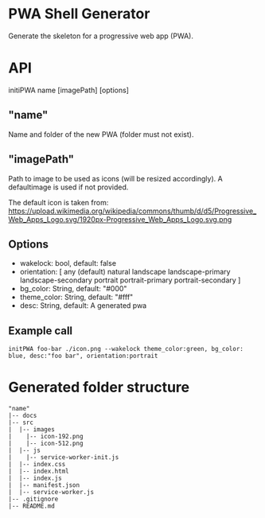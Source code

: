 # PWA Shell Generator

Generate the skeleton for a progressive web app (PWA).

# API

initiPWA name [imagePath] [options]

## "name"
Name and folder of the new PWA (folder must not exist).

## "imagePath"
Path to image to be used as icons (will be resized accordingly).
A defaultimage is used if not provided.

The default icon is taken from:
https://upload.wikimedia.org/wikipedia/commons/thumb/d/d5/Progressive_Web_Apps_Logo.svg/1920px-Progressive_Web_Apps_Logo.svg.png

## Options
- wakelock: bool, default: false
- orientation: [
    any (default)
    natural
    landscape
    landscape-primary
    landscape-secondary
    portrait
    portrait-primary
    portrait-secondary
]
- bg_color: String, default: "#000"
- theme_color: String, default: "#fff"
- desc: String, default: A generated pwa

## Example call

`initPWA foo-bar ./icon.png --wakelock theme_color:green, bg_color: blue, desc:"foo bar", orientation:portrait`

# Generated folder structure

```
"name"
|-- docs
|-- src
|  |-- images
|    |-- icon-192.png
|    |-- icon-512.png
|  |-- js
|    |-- service-worker-init.js
|  |-- index.css
|  |-- index.html
|  |-- index.js
|  |-- manifest.json
|  |-- service-worker.js
|-- .gitignore
|-- README.md
```